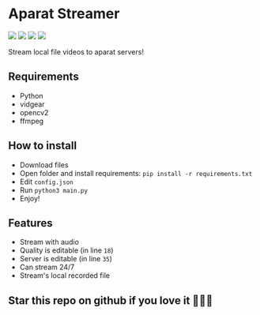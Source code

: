 # Aparat Streamer
![](https://img.shields.io/github/workflow/status/ghalbeyou/Aparat-Streamer/CodeQL)
![](https://img.shields.io/github/license/ghalbeyou/aparat-streamer)
![](https://img.shields.io/discord/848844159419023410)
![](https://img.shields.io/github/downloads/ghalbeyou/aparat-streamer/total)

Stream local file videos to aparat servers!

## Requirements
- Python
- vidgear
- opencv2
- ffmpeg

## How to install
- Download files
- Open folder and install requirements: `pip install -r requirements.txt`
- Edit `config.json`
- Run `python3 main.py`
- Enjoy!
## Features
- Stream with audio
- Quality is editable (in line `18`)
- Server is editable (in line `35`)
- Can stream 24/7
- Stream's local recorded file
## Star this repo on github if you love it 💓💞💞
